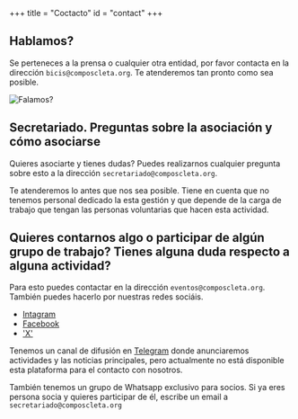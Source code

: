 +++
title = "Coctacto"
id = "contact"
+++

## Hablamos?

Se perteneces a la prensa o cualquier otra entidad, por favor contacta en la dirección `bicis@composcleta.org`. Te atenderemos tan pronto como sea posible.

![Falamos?](/img/contact/radio-composcleta.jpg)

## Secretariado. Preguntas sobre la asociación y cómo asociarse

Quieres asociarte y tienes dudas? Puedes realizarnos cualquier pregunta sobre esto a la dirección `secretariado@composcleta.org`.

Te atenderemos lo antes que nos sea posible. Tiene en cuenta que no tenemos personal dedicado la esta gestión y que depende de la carga de trabajo que tengan las personas voluntarias que hacen esta actividad.

## Quieres contarnos algo o participar de algún grupo de trabajo? Tienes alguna duda respecto a alguna actividad?

Para esto puedes contactar en la dirección `eventos@composcleta.org`. También puedes hacerlo por nuestras redes sociáis.

- [Intagram](https://www.instagram.com/composcleta/)
- [Facebook](https://www.facebook.com/composcleta)
- ['X'](https://twitter.com/composcleta)

Tenemos un canal de difusión en [Telegram](https://t.me/composcleta/) donde anunciaremos actividades y las noticias principales, pero actualmente no está disponible esta plataforma para el contacto con nosotros.

También tenemos un grupo de Whatsapp exclusivo para socios. Si ya eres persona socia y quieres participar de él, escribe un email a `secretariado@composcleta.org`
